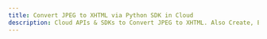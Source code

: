 ---title: Convert JPEG to XHTML via Python SDK in Clouddescription: Cloud APIs & SDKs to Convert JPEG to XHTML. Also Create, Edit & Render Microsoft Word & OpenOffice documents in the Cloud.---